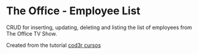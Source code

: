 # The Office - Employee List

CRUD for inserting, updating, deleting and listing the list of employees from The Office TV Show.

Created from the tutorial [cod3r cursos](https://www.youtube.com/watch?v=ViahqKZzZ7Y)